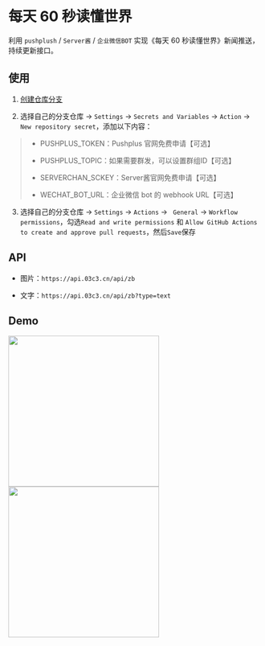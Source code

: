 # 每天 60 秒读懂世界

利用 `pushplush` / `Server酱` / `企业微信BOT` 实现《每天 60 秒读懂世界》新闻推送，持续更新接口。

## 使用

1. [创建仓库分支](https://github.com/yanyaoli/daily60s/fork)

2. 选择自己的分支仓库 -> `Settings` -> `Secrets and Variables` -> `Action` -> `New repository secret`，添加以下内容：

> - PUSHPLUS_TOKEN：Pushplus 官网免费申请【可选】
>
> - PUSHPLUS_TOPIC：如果需要群发，可以设置群组ID【可选】
>
> - SERVERCHAN_SCKEY：Server酱官网免费申请【可选】
>
> - WECHAT_BOT_URL：企业微信 bot 的 webhook URL【可选】

3. 选择自己的分支仓库 -> `Settings` -> `Actions` -> ` General` -> `Workflow permissions`，勾选`Read and write permissions` 和 `Allow GitHub Actions to create and approve pull requests`，然后`Save`保存


## API

- 图片：`https://api.03c3.cn/api/zb`

- 文字：`https://api.03c3.cn/api/zb?type=text`


## Demo

<div>
  <img src="https://github.com/yanyaoli/daily60s/assets/120553430/d90bb0e3-0021-43d6-a9af-0df485a025c7" width="300" />
  <img src="https://github.com/yanyaoli/daily60s/assets/120553430/6edefff9-7235-4675-b9b1-db257d3eb693" width="300" />
</div>
